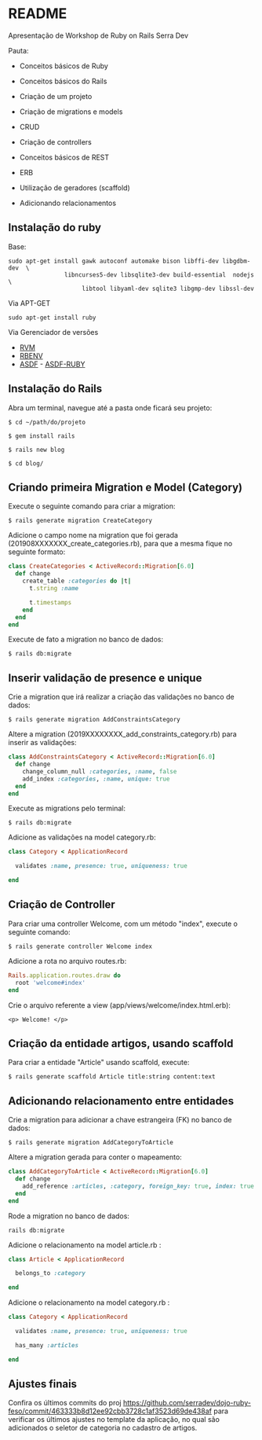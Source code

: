 # README

Apresentação de Workshop de Ruby on Rails Serra Dev

Pauta:

* Conceitos básicos de Ruby

* Conceitos básicos do Rails

* Criação de um projeto

* Criação de migrations e models

* CRUD

* Criação de controllers

* Conceitos básicos de REST

* ERB

* Utilização de geradores (scaffold)

* Adicionando relacionamentos 

## Instalação do ruby

Base:

```
sudo apt-get install gawk autoconf automake bison libffi-dev libgdbm-dev  \
                libncurses5-dev libsqlite3-dev build-essential  nodejs \ 
                     libtool libyaml-dev sqlite3 libgmp-dev libssl-dev
```

Via APT-GET

`sudo apt-get install ruby`


Via Gerenciador de versões

 * [RVM](https://rvm.io/)
 * [RBENV](https://github.com/rbenv/rbenv)
 * [ASDF](https://asdf-vm.com/) - [ASDF-RUBY](https://github.com/asdf-vm/asdf-ruby)

## Instalação do Rails

Abra um terminal, navegue até a pasta onde ficará seu projeto:
```
$ cd ~/path/do/projeto

$ gem install rails

$ rails new blog

$ cd blog/

```

## Criando primeira Migration e Model (Category)

Execute o seguinte comando para criar a migration:

    $ rails generate migration CreateCategory

Adicione o campo nome na migration que foi gerada (201908XXXXXXX_create_categories.rb), para que a mesma fique no seguinte formato:

```ruby
class CreateCategories < ActiveRecord::Migration[6.0]
  def change
    create_table :categories do |t|
      t.string :name

      t.timestamps
    end
  end
end
```

Execute de fato a migration no banco de dados:

  `$ rails db:migrate`

## Inserir validação de presence e unique

Crie a migration que irá realizar a criação das validações no banco de dados:

  `$ rails generate migration AddConstraintsCategory`

Altere a migration (2019XXXXXXXX_add_constraints_category.rb) para inserir as validações:

```ruby
class AddConstraintsCategory < ActiveRecord::Migration[6.0]
  def change
    change_column_null :categories, :name, false
    add_index :categories, :name, unique: true
  end
end
```

Execute as migrations pelo terminal:

`$ rails db:migrate`

Adicione as validações na model category.rb:

```ruby
class Category < ApplicationRecord

  validates :name, presence: true, uniqueness: true

end
```



## Criação de Controller

Para criar uma controller Welcome, com um método "index", execute o seguinte comando:

  `$ rails generate controller Welcome index`

Adicione a rota no arquivo routes.rb:

```ruby
Rails.application.routes.draw do
  root 'welcome#index'
end
```

Crie o arquivo referente a view (app/views/welcome/index.html.erb):

```erb
<p> Welcome! </p>
```

## Criação da entidade artigos, usando scaffold

Para criar a entidade "Article" usando scaffold, execute:

`$ rails generate scaffold Article title:string content:text`

## Adicionando relacionamento entre entidades

Crie a migration para adicionar a chave estrangeira (FK) no banco de dados:

`$ rails generate migration AddCategoryToArticle`

Altere a migration gerada para conter o mapeamento:

```ruby
class AddCategoryToArticle < ActiveRecord::Migration[6.0]
  def change
    add_reference :articles, :category, foreign_key: true, index: true
  end
end
```

Rode a migration no banco de dados:

`rails db:migrate`

Adicione o relacionamento na model article.rb :

```ruby
class Article < ApplicationRecord

  belongs_to :category

end
```

Adicione o relacionamento na model category.rb :

```ruby
class Category < ApplicationRecord

  validates :name, presence: true, uniqueness: true

  has_many :articles

end
```

## Ajustes finais

Confira os últimos commits do proj https://github.com/serradev/dojo-ruby-feso/commit/463333b8d12ee92cbb3728c1af3523d69de438af para verificar os últimos ajustes no template da aplicação, no qual são adicionados o seletor de categoria no cadastro de artigos.














